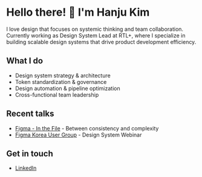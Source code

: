 # Hello there! 👋 I'm Hanju Kim

I love design that focuses on systemic thinking and team collaboration.
Currently working as Design System Lead at RTL+, where I specialize in building scalable design systems that drive product development efficiency.

## What I do
- Design system strategy & architecture 
- Token standardization & governance
- Design automation & pipeline optimization
- Cross-functional team leadership

## Recent talks
- [Figma - In the File](https://youtu.be/QGWD6EhhKYE?si=bSF5LEg3P1Abst6x&t=1390) - Between consistency and complexity
- [Figma Korea User Group](https://vimeo.com/985542812) - Design System Webinar

## Get in touch
- [LinkedIn](https://www.linkedin.com/in/hanjukim)